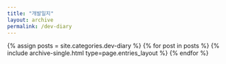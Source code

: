 ```yaml
---
title: "개발일지"
layout: archive
permalink: /dev-diary
---
```


{% assign posts = site.categories.dev-diary %}
{% for post in posts %} {% include archive-single.html type=page.entries_layout %} {% endfor %}

